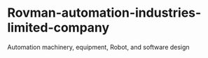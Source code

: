 # Rovman-automation-industries-limited-company
Automation machinery, equipment, Robot, and software design
